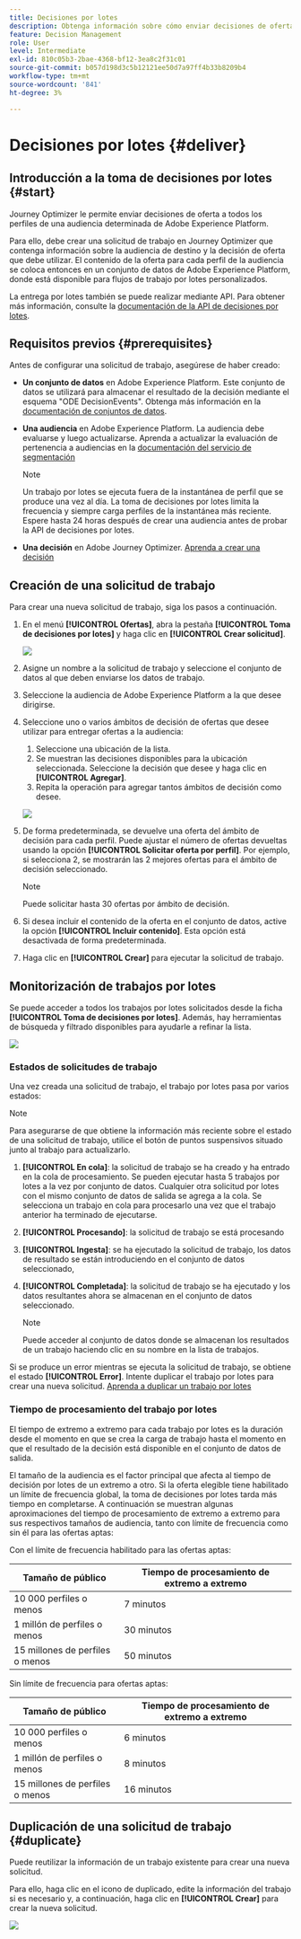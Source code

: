 ```yaml
---
title: Decisiones por lotes
description: Obtenga información sobre cómo enviar decisiones de oferta a todos los perfiles de una audiencia de Adobe Experience Platform determinada.
feature: Decision Management
role: User
level: Intermediate
exl-id: 810c05b3-2bae-4368-bf12-3ea8c2f31c01
source-git-commit: b057d198d3c5b12121ee50d7a97ff4b33b8209b4
workflow-type: tm+mt
source-wordcount: '841'
ht-degree: 3%

---
```


# Decisiones por lotes {#deliver}

## Introducción a la toma de decisiones por lotes {#start}

Journey Optimizer le permite enviar decisiones de oferta a todos los perfiles de una audiencia determinada de Adobe Experience Platform.

Para ello, debe crear una solicitud de trabajo en Journey Optimizer que contenga información sobre la audiencia de destino y la decisión de oferta que debe utilizar. El contenido de la oferta para cada perfil de la audiencia se coloca entonces en un conjunto de datos de Adobe Experience Platform, donde está disponible para flujos de trabajo por lotes personalizados.

La entrega por lotes también se puede realizar mediante API. Para obtener más información, consulte la [documentación de la API de decisiones por lotes](api-reference/offer-delivery-api/batch-decisioning-api.md).

## Requisitos previos {#prerequisites}

Antes de configurar una solicitud de trabajo, asegúrese de haber creado:

* **Un conjunto de datos** en Adobe Experience Platform. Este conjunto de datos se utilizará para almacenar el resultado de la decisión mediante el esquema &quot;ODE DecisionEvents&quot;. Obtenga más información en la [documentación de conjuntos de datos](https://experienceleague.adobe.com/docs/experience-platform/catalog/datasets/overview.html?lang=es).

* **Una audiencia** en Adobe Experience Platform. La audiencia debe evaluarse y luego actualizarse. Aprenda a actualizar la evaluación de pertenencia a audiencias en la [documentación del servicio de segmentación](https://www.adobe.com/go/segmentation-overview-en_es)

  >[!NOTE]
  >
  >Un trabajo por lotes se ejecuta fuera de la instantánea de perfil que se produce una vez al día. La toma de decisiones por lotes limita la frecuencia y siempre carga perfiles de la instantánea más reciente. Espere hasta 24 horas después de crear una audiencia antes de probar la API de decisiones por lotes.

* **Una decisión** en Adobe Journey Optimizer. [Aprenda a crear una decisión](offer-activities/create-offer-activities.md)

<!-- in API doc, remove these info and add ref here-->

## Creación de una solicitud de trabajo

Para crear una nueva solicitud de trabajo, siga los pasos a continuación.

1. En el menú **[!UICONTROL Ofertas]**, abra la pestaña **[!UICONTROL Toma de decisiones por lotes]** y haga clic en **[!UICONTROL Crear solicitud]**.

   ![](assets/batch-create.png)

1. Asigne un nombre a la solicitud de trabajo y seleccione el conjunto de datos al que deben enviarse los datos de trabajo.

1. Seleccione la audiencia de Adobe Experience Platform a la que desee dirigirse.

1. Seleccione uno o varios ámbitos de decisión de ofertas que desee utilizar para entregar ofertas a la audiencia:
   1. Seleccione una ubicación de la lista.
   1. Se muestran las decisiones disponibles para la ubicación seleccionada. Seleccione la decisión que desee y haga clic en **[!UICONTROL Agregar]**.
   1. Repita la operación para agregar tantos ámbitos de decisión como desee.

   ![](assets/batch-decision.png)

1. De forma predeterminada, se devuelve una oferta del ámbito de decisión para cada perfil. Puede ajustar el número de ofertas devueltas usando la opción **[!UICONTROL Solicitar oferta por perfil]**. Por ejemplo, si selecciona 2, se mostrarán las 2 mejores ofertas para el ámbito de decisión seleccionado.

   >[!NOTE]
   >
   >Puede solicitar hasta 30 ofertas por ámbito de decisión.

1. Si desea incluir el contenido de la oferta en el conjunto de datos, active la opción **[!UICONTROL Incluir contenido]**. Esta opción está desactivada de forma predeterminada.

1. Haga clic en **[!UICONTROL Crear]** para ejecutar la solicitud de trabajo.

## Monitorización de trabajos por lotes

Se puede acceder a todos los trabajos por lotes solicitados desde la ficha **[!UICONTROL Toma de decisiones por lotes]**. Además, hay herramientas de búsqueda y filtrado disponibles para ayudarle a refinar la lista.

![](assets/batch-list.png)

### Estados de solicitudes de trabajo

Una vez creada una solicitud de trabajo, el trabajo por lotes pasa por varios estados:

>[!NOTE]
>
>Para asegurarse de que obtiene la información más reciente sobre el estado de una solicitud de trabajo, utilice el botón de puntos suspensivos situado junto al trabajo para actualizarlo.

1. **[!UICONTROL En cola]**: la solicitud de trabajo se ha creado y ha entrado en la cola de procesamiento. Se pueden ejecutar hasta 5 trabajos por lotes a la vez por conjunto de datos. Cualquier otra solicitud por lotes con el mismo conjunto de datos de salida se agrega a la cola. Se selecciona un trabajo en cola para procesarlo una vez que el trabajo anterior ha terminado de ejecutarse.
1. **[!UICONTROL Procesando]**: la solicitud de trabajo se está procesando
1. **[!UICONTROL Ingesta]**: se ha ejecutado la solicitud de trabajo, los datos de resultado se están introduciendo en el conjunto de datos seleccionado,
1. **[!UICONTROL Completada]**: la solicitud de trabajo se ha ejecutado y los datos resultantes ahora se almacenan en el conjunto de datos seleccionado.

   >[!NOTE]
   >
   >Puede acceder al conjunto de datos donde se almacenan los resultados de un trabajo haciendo clic en su nombre en la lista de trabajos.

Si se produce un error mientras se ejecuta la solicitud de trabajo, se obtiene el estado **[!UICONTROL Error]**. Intente duplicar el trabajo por lotes para crear una nueva solicitud. [Aprenda a duplicar un trabajo por lotes](#duplicate)

### Tiempo de procesamiento del trabajo por lotes

El tiempo de extremo a extremo para cada trabajo por lotes es la duración desde el momento en que se crea la carga de trabajo hasta el momento en que el resultado de la decisión está disponible en el conjunto de datos de salida.

El tamaño de la audiencia es el factor principal que afecta al tiempo de decisión por lotes de un extremo a otro. Si la oferta elegible tiene habilitado un límite de frecuencia global, la toma de decisiones por lotes tarda más tiempo en completarse. A continuación se muestran algunas aproximaciones del tiempo de procesamiento de extremo a extremo para sus respectivos tamaños de audiencia, tanto con límite de frecuencia como sin él para las ofertas aptas:

Con el límite de frecuencia habilitado para las ofertas aptas:

| Tamaño de público | Tiempo de procesamiento de extremo a extremo |
|--------------|----------------------------|
| 10 000 perfiles o menos | 7 minutos |
| 1 millón de perfiles o menos | 30 minutos |
| 15 millones de perfiles o menos | 50 minutos |

Sin límite de frecuencia para ofertas aptas:

| Tamaño de público | Tiempo de procesamiento de extremo a extremo |
|--------------|----------------------------|
| 10 000 perfiles o menos | 6 minutos |
| 1 millón de perfiles o menos | 8 minutos |
| 15 millones de perfiles o menos | 16 minutos |

## Duplicación de una solicitud de trabajo {#duplicate}

Puede reutilizar la información de un trabajo existente para crear una nueva solicitud.

Para ello, haga clic en el icono de duplicado, edite la información del trabajo si es necesario y, a continuación, haga clic en **[!UICONTROL Crear]** para crear la nueva solicitud.

![](assets/batch-duplicate.png)
